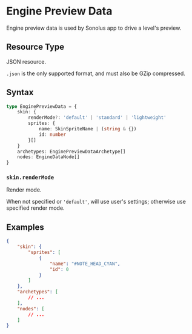 # Engine Preview Data

Engine preview data is used by Sonolus app to drive a level's preview.

## Resource Type

JSON resource.

`.json` is the only supported format, and must also be GZip compressed.

## Syntax

```ts
type EnginePreviewData = {
    skin: {
        renderMode?: 'default' | 'standard' | 'lightweight'
        sprites: {
            name: SkinSpriteName | (string & {})
            id: number
        }[]
    }
    archetypes: EnginePreviewDataArchetype[]
    nodes: EngineDataNode[]
}
```

### `skin.renderMode`

Render mode.

When not specified or `'default'`, will use user's settings; otherwise use specified render mode.

## Examples

```json
{
    "skin": {
        "sprites": [
            {
                "name": "#NOTE_HEAD_CYAN",
                "id": 0
            }
        ]
    },
    "archetypes": [
        // ...
    ],
    "nodes": [
        // ...
    ]
}
```
